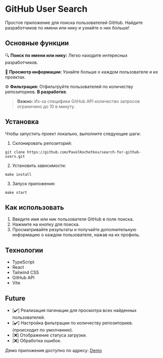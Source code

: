 # GitHub User Search

Простое приложение для поиска пользователей GitHub. Найдите разработчиков по имени или нику и узнайте о них больше!

## Основные функции

🔍 **Поиск по имени или нику:** Легко находите интересных разработчиков.

👤 **Просмотр информации:** Узнайте больше о каждом пользователе и их проектах.

⚙️ **Фильтрация:** Отфильтруйте пользователей по количеству репозиториев. **В разработке**.

> **Важно:** Из-за специфики GitHub API количество запросов ограничено до 10 в минуту.

## Установка

Чтобы запустить проект локально, выполните следующие шаги:

1. Склонировать репозиторий:

```
git clone https://github.com/PavelKochetkov/search-for-github-users.git
```
2. Установить зависимости:

```
make install
```
3. Запуск приложения:

```
make start
```
## Как использовать

1. Введите имя или ник пользователя GitHub в поле поиска.
2. Нажмите на кнопку для поиска.
3. Просматривайте результаты и получайте дополнительную информацию о каждом пользователе, нажав на их профиль.

## Технологии

- TypeScript
- React
- Tailwind CSS
- GitHub API
- Vite

## Future

- [✔️] Реализация пагинации для просмотра всех найденных пользователей.
- [✔️] Настройка фильтрации по количеству репозиториев. (происходит по умолчанию).
- [❌] Отображение статуса загрузки.
- [❌] Обработка ошибок.

Демо приложения доступно по адресу: [Demo](https://search-for-github-users-tan.vercel.app/)